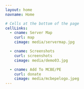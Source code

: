 ```yaml
---
layout: home
navname: Home

# Cells at the bottom of the page
cellLinks:
  - cname: Server Map
    curl: map
    cimage: media/servermap.jpg

  - cname: Screenshots
    curl: screenshots
    cimage: media/demo03.jpg

  - cname: Add To MCBE/PE
    curl: donate
    cimage: media/mcbepelogo.jpeg
---
```

